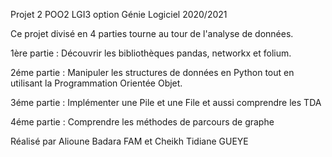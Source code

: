 Projet 2 POO2 LGI3 option Génie Logiciel 2020/2021

Ce projet divisé en 4 parties tourne au tour de l'analyse de données.

1ère partie : 
  Découvrir les bibliothèques pandas, networkx et folium.

2éme partie : 
  Manipuler les structures de données en Python tout en utilisant la Programmation Orientée Objet.

3éme partie : 
  Implémenter une Pile et une File et aussi comprendre les TDA
  
 4éme partie : 
  Comprendre les méthodes de parcours de graphe
  
  Réalisé par Alioune Badara FAM et Cheikh Tidiane GUEYE


